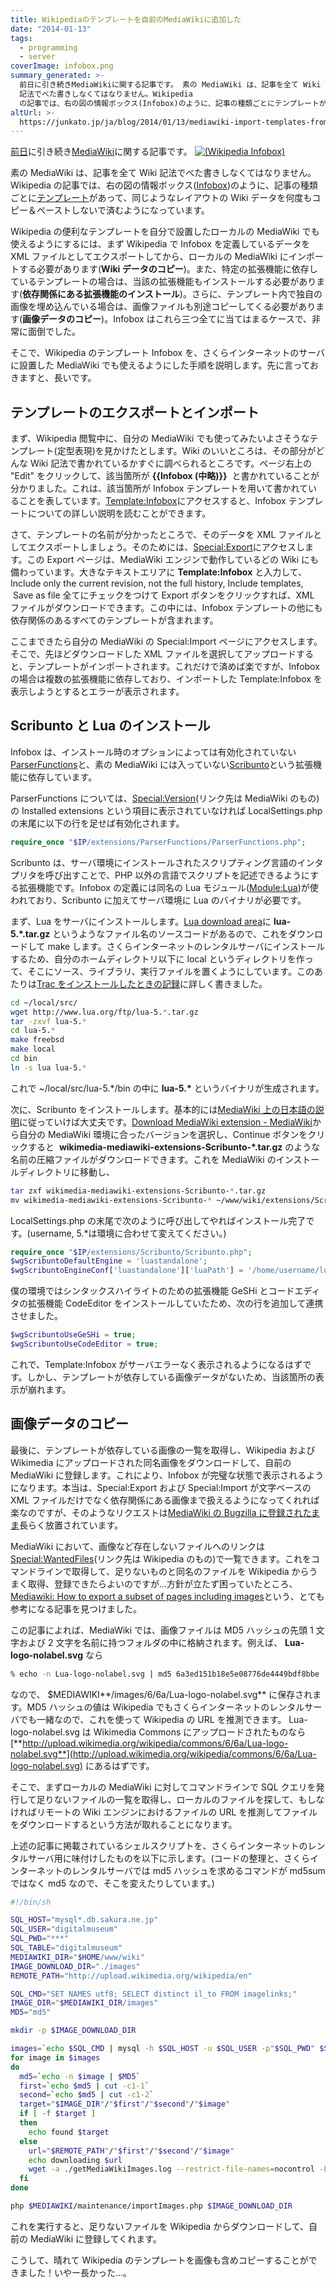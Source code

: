 ```yaml
---
title: Wikipediaのテンプレートを自前のMediaWikiに追加した
date: "2014-01-13"
tags:
  - programming
  - server
coverImage: infobox.png
summary_generated: >-
  前日に引き続きMediaWikiに関する記事です。 素の MediaWiki は、記事を全て Wiki
  記法でべた書きしなくてはなりません。Wikipedia
  の記事では、右の図の情報ボックス(Infobox)のように、記事の種類ごとにテンプレートがあって、同じようなレイア...
altUrl: >-
  https://junkato.jp/ja/blog/2014/01/13/mediawiki-import-templates-from-wikipedia
---
```


[前日](/ja/posts/2014-01-12-mediawiki/ "MediaWikiの多言語対応を調べた | junkato.jp")に引き続き[MediaWiki](http://www.mediawiki.org/wiki/MediaWiki "MediaWiki")に関する記事です。 [![(Wikipedia Infobox)](/images/infobox-300x180.png)](/images/infobox.png)

素の MediaWiki は、記事を全て Wiki 記法でべた書きしなくてはなりません。Wikipedia の記事では、右の図の情報ボックス([Infobox](http://ja.wikipedia.org/wiki/Template:Infobox "Template:Infobox - Wikipedia"))のように、記事の種類ごとに[テンプレート](http://ja.wikipedia.org/wiki/Help:%E3%83%86%E3%83%B3%E3%83%97%E3%83%AC%E3%83%BC%E3%83%88 "Help:テンプレート - Wikipedia")があって、同じようなレイアウトの Wiki データを何度もコピー＆ペーストしないで済むようになっています。

Wikipedia の便利なテンプレートを自分で設置したローカルの MediaWiki でも使えるようにするには、まず Wikipedia で Infobox を定義しているデータを XML ファイルとしてエクスポートしてから、ローカルの MediaWiki にインポートする必要があります(**Wiki データのコピー**)。また、特定の拡張機能に依存しているテンプレートの場合は、当該の拡張機能もインストールする必要があります(**依存関係にある拡張機能のインストール**)。さらに、テンプレート内で独自の画像を埋め込んでいる場合は、画像ファイルも別途コピーしてくる必要があります(**画像データのコピー**)。Infobox はこれら三つ全てに当てはまるケースで、非常に面倒でした。

そこで、Wikipedia のテンプレート Infobox を、さくらインターネットのサーバに設置した MediaWiki でも使えるようにした手順を説明します。先に言っておきますと、長いです。

## テンプレートのエクスポートとインポート

まず、Wikipedia 閲覧中に、自分の MediaWiki でも使ってみたいよさそうなテンプレート(定型表現)を見かけたとします。Wiki のいいところは、その部分がどんな Wiki 記法で書かれているかすぐに調べられるところです。ページ右上の "Edit" をクリックして、該当箇所が **{{Infobox (中略)}}**  と書かれていることが分かりました。これは、該当箇所が Infobox テンプレートを用いて書かれていることを表しています。[Template:Infobox](http://en.wikipedia.org/wiki/Template:Infobox)にアクセスすると、Infobox テンプレートについての詳しい説明を読むことができます。

さて、テンプレートの名前が分かったところで、そのデータを XML ファイルとしてエクスポートしましょう。そのためには、[Special:Export](https://en.wikipedia.org/wiki/Special:Export)にアクセスします。この Export ページは、MediaWiki エンジンで動作しているどの Wiki にも備わっています。大きなテキストエリアに **Template:Infobox** と入力して、 Include only the current revision, not the full history, Include templates,  Save as file 全てにチェックをつけて Export ボタンをクリックすれば、XML ファイルがダウンロードできます。この中には、Infobox テンプレートの他にも依存関係のあるすべてのテンプレートが含まれます。

ここまできたら自分の MediaWiki の Special:Import ページにアクセスします。そこで、先ほどダウンロードした XML ファイルを選択してアップロードすると、テンプレートがインポートされます。これだけで済めば楽ですが、Infobox の場合は複数の拡張機能に依存しており、インポートした Template:Infobox を表示しようとするとエラーが表示されます。

## Scribunto と Lua のインストール

Infobox は、インストール時のオプションによっては有効化されていない[ParserFunctions](http://www.mediawiki.org/wiki/Extension:ParserFunctions "Extension:ParserFunctions - MediaWiki")と、素の MediaWiki には入っていない[Scribunto](http://www.mediawiki.org/wiki/Extension:Scribunto "Extension:Scribunto - MediaWiki")という拡張機能に依存しています。

ParserFunctions については、[Special:Version](http://www.mediawiki.org/wiki/Special:Version "Version - MediaWiki")(リンク先は MediaWiki のもの)の Installed extensions という項目に表示されていなければ LocalSettings.php の末尾に以下の行を足せば有効化されます。

```php
require_once "$IP/extensions/ParserFunctions/ParserFunctions.php";
```

Scribunto は、サーバ環境にインストールされたスクリプティング言語のインタプリタを呼び出すことで、PHP 以外の言語でスクリプトを記述できるようにする拡張機能です。Infobox の定義には同名の Lua モジュール([Module:Lua](http://en.wikipedia.org/wiki/Module:Infobox "Module:Infobox - Wikipedia"))が使われており、Scribunto に加えてサーバ環境に Lua のバイナリが必要です。

まず、Lua をサーバにインストールします。[Lua download area](http://www.lua.org/ftp/)に **lua-5.\*.tar.gz** というようなファイル名のソースコードがあるので、これをダウンロードして make します。さくらインターネットのレンタルサーバにインストールするため、自分のホームディレクトリ以下に local というディレクトリを作って、そこにソース、ライブラリ、実行ファイルを置くようにしています。このあたりは[Trac をインストールしたときの記録](http://digitalmuseum.jp/text/replus/article/trac-on-sakura)に詳しく書きました。

```bash
cd ~/local/src/
wget http://www.lua.org/ftp/lua-5.*.tar.gz
tar -zxvf lua-5.*
cd lua-5.*
make freebsd
make local
cd bin
ln -s lua lua-5.*
```

これで ~/local/src/lua-5.\*/bin の中に **lua-5.\*** というバイナリが生成されます。

次に、Scribunto をインストールします。基本的には[MediaWiki 上の日本語の説明](http://www.mediawiki.org/wiki/Extension:Scribunto/ja#.E3.82.A4.E3.83.B3.E3.82.B9.E3.83.88.E3.83.BC.E3.83.AB "Extension:Scribunto - MediaWiki")に従っていけば大丈夫です。[Download MediaWiki extension - MediaWiki](http://www.mediawiki.org/wiki/Special:ExtensionDistributor/Scribunto)から自分の MediaWiki 環境に合ったバージョンを選択し、Continue ボタンをクリックすると  **wikimedia-mediawiki-extensions-Scribunto-\*.tar.gz** のような名前の圧縮ファイルがダウンロードできます。これを MediaWiki のインストールディレクトリに移動し、

```bash
tar zxf wikimedia-mediawiki-extensions-Scribunto-*.tar.gz
mv wikimedia-mediawiki-extensions-Scribunto-* ~/www/wiki/extensions/Scribunto
```

LocalSettings.php の末尾で次のように呼び出してやればインストール完了です。(username, 5.\*は環境に合わせて変えてください。)

```php
require_once "$IP/extensions/Scribunto/Scribunto.php";
$wgScribuntoDefaultEngine = 'luastandalone';
$wgScribuntoEngineConf['luastandalone']['luaPath'] = '/home/username/local/src/lua-5.*/bin/lua5.*';
```

僕の環境ではシンタックスハイライトのための拡張機能 GeSHi とコードエディタの拡張機能 CodeEditor をインストールしていたため、次の行を追加して連携させました。

```php
$wgScribuntoUseGeSHi = true;
$wgScribuntoUseCodeEditor = true;
```

これで、Template:Infobox がサーバエラーなく表示されるようになるはずです。しかし、テンプレートが依存している画像データがないため、当該箇所の表示が崩れます。

## 画像データのコピー

最後に、テンプレートが依存している画像の一覧を取得し、Wikipedia および Wikimedia にアップロードされた同名画像をダウンロードして、自前の MediaWiki に登録します。これにより、Infobox が完璧な状態で表示されるようになります。本当は、Special:Export および Special:Import が文字ベースの XML ファイルだけでなく依存関係にある画像まで扱えるようになってくれれば楽なのですが、そのようなリクエストは[MediaWiki の Bugzilla に登録されたまま](https://bugzilla.wikimedia.org/show_bug.cgi?id=13827 "Bug 13827 - Add image data option to Special:Export")長らく放置されています。

MediaWiki において、画像など存在しないファイルへのリンクは[Special:WantedFiles](https://en.wikipedia.org/wiki/Special:WantedFiles "Wanted files - Wikipedia")(リンク先は Wikipedia のもの)で一覧できます。これをコマンドラインで取得して、足りないものと同名のファイルを Wikipedia からうまく取得、登録できたらよいのですが…方針が立たず困っていたところ、[Mediawiki: How to export a subset of pages including images](http://logbuffer.wordpress.com/2012/02/17/mediawiki-how-to-export-a-subset-of-pages-including-images/ "Mediawiki: How to export a subset of pages including images - Logbuffer Blog")という、とても参考になる記事を見つけました。

この記事によれば、MediaWiki では、画像ファイルは MD5 ハッシュの先頭 1 文字および 2 文字を名前に持つフォルダの中に格納されます。例えば、 **Lua-logo-nolabel.svg** なら

```bash
% echo -n Lua-logo-nolabel.svg | md5 6a3ed151b18e5e08776de4449bdf8bbe
```

なので、 $MEDIAWIKI**/images/6/6a/Lua-logo-nolabel.svg** に保存されます。MD5 ハッシュの値は Wikipedia でもさくらインターネットのレンタルサーバでも一緒なので、これを使って Wikipedia の URL を推測できます。 Lua-logo-nolabel.svg は Wikimedia Commons にアップロードされたものなら [**http://upload.wikimedia.org/wikipedia/commons/6/6a/Lua-logo-nolabel.svg**](http://upload.wikimedia.org/wikipedia/commons/6/6a/Lua-logo-nolabel.svg) にあるはずです。

そこで、まずローカルの MediaWiki に対してコマンドラインで SQL クエリを発行して足りないファイルの一覧を取得し、ローカルのファイルを探して、もしなければリモートの Wiki エンジンにおけるファイルの URL を推測してファイルをダウンロードするという方法が取れることになります。

上述の記事に掲載されているシェルスクリプトを、さくらインターネットのレンタルサーバ用に味付けしたものを以下に示します。(コードの整理と、さくらインターネットのレンタルサーバでは md5 ハッシュを求めるコマンドが md5sum ではなく md5 なので、そこを変えたりしています。)

```bash
#!/bin/sh

SQL_HOST="mysql*.db.sakura.ne.jp"
SQL_USER="digitalmuseum"
SQL_PWD="***"
SQL_TABLE="digitalmuseum"
MEDIAWIKI_DIR="$HOME/www/wiki"
IMAGE_DOWNLOAD_DIR="./images"
REMOTE_PATH="http://upload.wikimedia.org/wikipedia/en"

SQL_CMD="SET NAMES utf8; SELECT distinct il_to FROM imagelinks;"
IMAGE_DIR="$MEDIAWIKI_DIR/images"
MD5="md5"

mkdir -p $IMAGE_DOWNLOAD_DIR

images=`echo $SQL_CMD | mysql -h $SQL_HOST -u $SQL_USER -p"$SQL_PWD" $SQL_TABLE | grep -v '^il_to$'`
for image in $images
do
  md5=`echo -n $image | $MD5`
  first=`echo $md5 | cut -c1-1`
  second=`echo $md5 | cut -c1-2`
  target="$IMAGE_DIR"/"$first"/"$second"/"$image"
  if [ -f $target ]
  then
    echo found $target
  else
    url="$REMOTE_PATH"/"$first"/"$second"/"$image"
    echo downloading $url
    wget -a ./getMediaWikiImages.log --restrict-file-names=nocontrol -P $IMAGE_DOWNLOAD_DIR $url
  fi
done

php $MEDIAWIKI/maintenance/importImages.php $IMAGE_DOWNLOAD_DIR
```

これを実行すると、足りないファイルを Wikipedia からダウンロードして、自前の MediaWiki に登録してくれます。

こうして、晴れて Wikipedia のテンプレートを画像も含めコピーすることができました！いやー長かった…。

```

```

